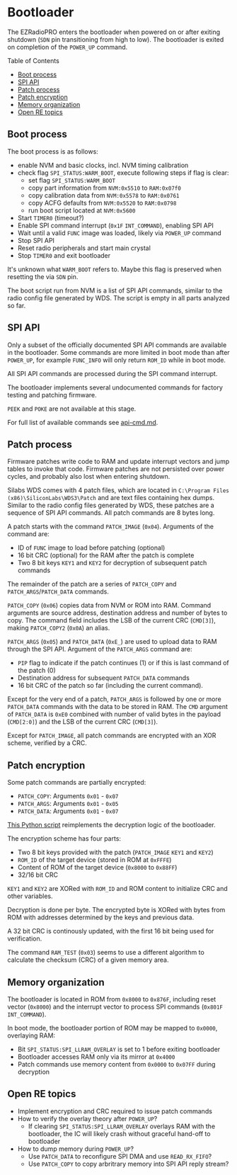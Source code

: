 # Bootloader

The EZRadioPRO enters the bootloader when powered on or after exiting shutdown (`SDN` pin transitioning from high to low). The bootloader is exited on completion of the `POWER_UP` command.

Table of Contents
* [Boot process](#boot-process)
* [SPI API](#spi-api)
* [Patch process](#patch-process)
* [Patch encryption](#patch-encryption)
* [Memory organization](#memory-organization)
* [Open RE topics](#open-re-topics)

## Boot process

The boot process is as follows:
* enable NVM and basic clocks, incl. NVM timing calibration
* check flag `SPI_STATUS:WARM_BOOT`, execute following steps if flag is clear:
  * set flag `SPI_STATUS:WARM_BOOT`
  * copy part information from `NVM:0x5510` to `RAM:0x07f0`
  * copy calibration data from `NVM:0x5578` to `RAM:0x0761`
  * copy ACFG defaults from `NVM:0x5520` to `RAM:0x0798`
  * run boot script located at `NVM:0x5600` 
* Start `TIMER0` (timeout?)
* Enable SPI command interrupt (`0x1F` `INT_COMMAND`), enabling SPI API
* Wait until a valid `FUNC` image was loaded, likely via `POWER_UP` command
* Stop SPI API
* Reset radio peripherals and start main crystal
* Stop `TIMER0` and exit bootloader

It's unknown what `WARM_BOOT` refers to. Maybe this flag is preserved when resetting the via `SDN` pin.

The boot script run from NVM is a list of SPI API commands, similar to the radio config file generated by WDS. The script is empty in all parts analyzed so far.

## SPI API

Only a subset of the officially documented SPI API commands are available in the bootloader. Some commands are more limited in boot mode than after `POWER_UP`, for example `FUNC_INFO` will only return `ROM_ID` while in boot mode.

All SPI API commands are processed during the SPI command interrupt.

The bootloader implements several undocumented commands for factory testing and patching firmware.

`PEEK` and `POKE` are not available at this stage.

For full list of available commands see [api-cmd.md](api-cmd.md).

## Patch process

Firmware patches write code to RAM and update interrupt vectors and jump tables to invoke that code. Firmware patches are not persisted over power cycles, and probably also lost when entering shutdown.

Silabs WDS comes with 4 patch files, which are located in `C:\Program Files (x86)\SiliconLabs\WDS3\Patch` and are text files containing hex dumps. Similar to the radio config files generated by WDS, these patches are a sequence of SPI API commands. All patch commands are 8 bytes long.

A patch starts with the command `PATCH_IMAGE` (`0x04`). Arguments of the command are:
* ID of `FUNC` image to load before patching (optional)
* 16 bit CRC (optional) for the RAM after the patch is complete
* Two 8 bit keys `KEY1` and `KEY2` for decryption of subsequent patch commands

The remainder of the patch are a series of `PATCH_COPY` and `PATCH_ARGS`/`PATCH_DATA` commands.

`PATCH_COPY` (`0x06`) copies data from NVM or ROM into RAM. Command arguments are source address, destination address and number of bytes to copy. The command field includes the LSB of the current CRC (`CMD[3]`), making `PATCH_COPY2` (`0x0A`) an alias.

`PATCH_ARGS` (`0x05`) and `PATCH_DATA` (`0xE_`) are used to upload data to RAM through the SPI API. Argument of the `PATCH_ARGS` command are:
* `PIP` flag to indicate if the patch continues (1) or if this is last command of the patch (0)
* Destination address for subsequent `PATCH_DATA` commands
* 16 bit CRC of the patch so far (including the current command).

Except for the very end of a patch, `PATCH_ARGS` is followed by one or more `PATCH_DATA` commands with the data to be stored in RAM. The `CMD` argument of `PATCH_DATA` is `0xE0` combined with number of valid bytes in the payload (`CMD[2:0]`) and the LSB of the current CRC (`CMD[3]`).

Except for `PATCH_IMAGE`, all patch commands are encrypted with an XOR scheme, verified by a CRC. 

## Patch encryption

Some patch commands are partially encrypted:
* `PATCH_COPY`: Arguments `0x01` - `0x07`
* `PATCH_ARGS`: Arguments `0x01` - `0x05`
* `PATCH_DATA`: Arguments `0x01` - `0x07`

[This Python script](../tools/patch-crypto.py) reimplements the decryption logic of the bootloader.

The encryption scheme has four parts:
* Two 8 bit keys provided with the patch (`PATCH_IMAGE` `KEY1` and `KEY2`)
* `ROM_ID` of the target device (stored in ROM at `0xFFFE`)
* Content of ROM of the target device (`0x8000` to `0x88FF`)
* 32/16 bit CRC

`KEY1` and `KEY2` are XORed with `ROM_ID` and ROM content to initialize CRC and other variables.

Decryption is done per byte. The encrypted byte is XORed with bytes from ROM with addresses determined by the keys and previous data.

A 32 bit CRC is continously updated, with the first 16 bit being used for verification.

The command `RAM_TEST` (`0x03`) seems to use a different algorithm to calculate the checksum (CRC) of a given memory area.

## Memory organization

The bootloader is located in ROM from `0x8000` to `0x876F`, including reset vector (`0x8000`) and the interrupt vector to process SPI commands (`0x801F` `INT_COMMAND`).

In boot mode, the bootloader portion of ROM may be mapped to `0x0000`, overlaying RAM:
* Bit `SPI_STATUS:SPI_LLRAM_OVERLAY` is set to 1 before exiting bootloader
* Bootloader accesses RAM only via its mirror at `0x4000`
* Patch commands use memory content from `0x0000` to `0x07FF` during decryption

## Open RE topics

* Implement encryption and CRC required to issue patch commands
* How to verify the overlay theory after `POWER_UP`?
  * If clearing `SPI_STATUS:SPI_LLRAM_OVERLAY` overlays RAM with the bootloader, the IC will likely crash without graceful hand-off to bootloader
* How to dump memory during `POWER_UP`?
  * Use `PATCH_DATA` to reconfigure SPI DMA and use `READ_RX_FIFO`?
  * Use `PATCH_COPY` to copy arbritrary memory into SPI API reply stream?
